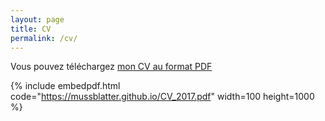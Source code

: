 ```yaml
---
layout: page
title: CV
permalink: /cv/
---
```


Vous pouvez téléchargez [mon CV au format PDF](http://mussblatter.github.io/CV_2017.pdf)

{% include embedpdf.html code="https://mussblatter.github.io/CV_2017.pdf" width=100 height=1000 %}
